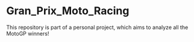 # Gran_Prix_Moto_Racing
This repository is part of a personal project, which aims to analyze all the MotoGP winners!
